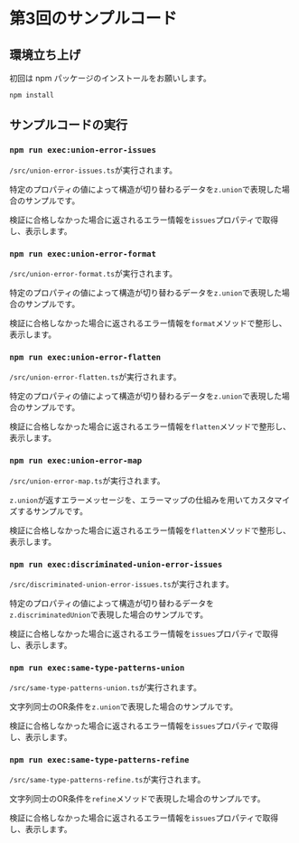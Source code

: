 # 第3回のサンプルコード

## 環境立ち上げ

初回は npm パッケージのインストールをお願いします。

```shell
npm install
```

## サンプルコードの実行

### `npm run exec:union-error-issues`

`/src/union-error-issues.ts`が実行されます。

特定のプロパティの値によって構造が切り替わるデータを`z.union`で表現した場合のサンプルです。

検証に合格しなかった場合に返されるエラー情報を`issues`プロパティで取得し、表示します。

### `npm run exec:union-error-format`

`/src/union-error-format.ts`が実行されます。

特定のプロパティの値によって構造が切り替わるデータを`z.union`で表現した場合のサンプルです。

検証に合格しなかった場合に返されるエラー情報を`format`メソッドで整形し、表示します。

### `npm run exec:union-error-flatten`

`/src/union-error-flatten.ts`が実行されます。

特定のプロパティの値によって構造が切り替わるデータを`z.union`で表現した場合のサンプルです。

検証に合格しなかった場合に返されるエラー情報を`flatten`メソッドで整形し、表示します。

### `npm run exec:union-error-map`

`/src/union-error-map.ts`が実行されます。

`z.union`が返すエラーメッセージを、エラーマップの仕組みを用いてカスタマイズするサンプルです。

検証に合格しなかった場合に返されるエラー情報を`flatten`メソッドで整形し、表示します。

### `npm run exec:discriminated-union-error-issues`

`/src/discriminated-union-error-issues.ts`が実行されます。

特定のプロパティの値によって構造が切り替わるデータを`z.discriminatedUnion`で表現した場合のサンプルです。

検証に合格しなかった場合に返されるエラー情報を`issues`プロパティで取得し、表示します。

### `npm run exec:same-type-patterns-union`

`/src/same-type-patterns-union.ts`が実行されます。

文字列同士のOR条件を`z.union`で表現した場合のサンプルです。

検証に合格しなかった場合に返されるエラー情報を`issues`プロパティで取得し、表示します。

### `npm run exec:same-type-patterns-refine`

`/src/same-type-patterns-refine.ts`が実行されます。

文字列同士のOR条件を`refine`メソッドで表現した場合のサンプルです。

検証に合格しなかった場合に返されるエラー情報を`issues`プロパティで取得し、表示します。
